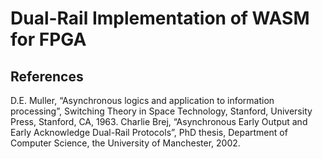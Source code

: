 Dual-Rail Implementation of WASM for FPGA 
=======================


## References

D.E. Muller, “Asynchronous logics and application to information processing”, Switching Theory in Space Technology, Stanford, University Press, Stanford, CA, 1963.
Charlie Brej, “Asynchronous Early Output and Early Acknowledge Dual-Rail Protocols”, PhD thesis, Department of Computer Science, the University of Manchester, 2002.
